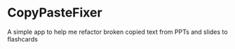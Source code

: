 # CopyPasteFixer
A simple app to help me refactor broken copied text from PPTs and slides to flashcards
